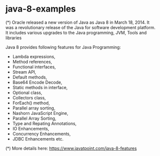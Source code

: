 # java-8-examples

(*) Oracle released a new version of Java as Java 8 in March 18, 2014. It was a revolutionary release of the Java for software development platform. It includes various upgrades to the Java programming, JVM, Tools and libraries

Java 8 provides following features for Java Programming:

* Lambda expressions,
* Method references,
* Functional interfaces,
* Stream API,
* Default methods,
* Base64 Encode Decode,
* Static methods in interface,
* Optional class,
* Collectors class,
* ForEach() method,
* Parallel array sorting,
* Nashorn JavaScript Engine,
* Parallel Array Sorting,
* Type and Repating Annotations,
* IO Enhancements,
* Concurrency Enhancements,
* JDBC Enhancements etc.

(*) More details here: https://www.javatpoint.com/java-8-features 

